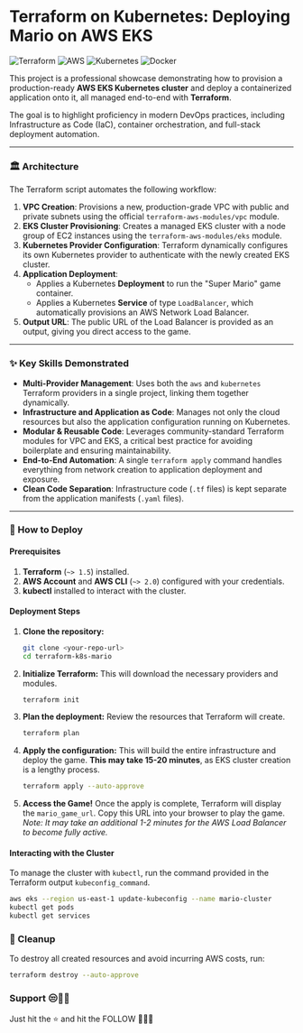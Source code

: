 # Terraform on Kubernetes: Deploying Mario on AWS EKS

![Terraform](https://img.shields.io/badge/Terraform-7B42BC?style=for-the-badge&logo=terraform&logoColor=white)
![AWS](https://img.shields.io/badge/AWS-232F3E?style=for-the-badge&logo=amazon-aws&logoColor=white)
![Kubernetes](https://img.shields.io/badge/Kubernetes-326CE5?style=for-the-badge&logo=kubernetes&logoColor=white)
![Docker](https://img.shields.io/badge/Docker-2496ED?style=for-the-badge&logo=docker&logoColor=white)

This project is a professional showcase demonstrating how to provision a production-ready **AWS EKS Kubernetes cluster** and deploy a containerized application onto it, all managed end-to-end with **Terraform**.

The goal is to highlight proficiency in modern DevOps practices, including Infrastructure as Code (IaC), container orchestration, and full-stack deployment automation.

---

### 🏛️ Architecture



The Terraform script automates the following workflow:
1.  **VPC Creation**: Provisions a new, production-grade VPC with public and private subnets using the official `terraform-aws-modules/vpc` module.
2.  **EKS Cluster Provisioning**: Creates a managed EKS cluster with a node group of EC2 instances using the `terraform-aws-modules/eks` module.
3.  **Kubernetes Provider Configuration**: Terraform dynamically configures its own Kubernetes provider to authenticate with the newly created EKS cluster.
4.  **Application Deployment**:
    * Applies a Kubernetes **Deployment** to run the "Super Mario" game container.
    * Applies a Kubernetes **Service** of type `LoadBalancer`, which automatically provisions an AWS Network Load Balancer.
5.  **Output URL**: The public URL of the Load Balancer is provided as an output, giving you direct access to the game.

---

### ✨ Key Skills Demonstrated

* **Multi-Provider Management**: Uses both the `aws` and `kubernetes` Terraform providers in a single project, linking them together dynamically.
* **Infrastructure and Application as Code**: Manages not only the cloud resources but also the application configuration running on Kubernetes.
* **Modular & Reusable Code**: Leverages community-standard Terraform modules for VPC and EKS, a critical best practice for avoiding boilerplate and ensuring maintainability.
* **End-to-End Automation**: A single `terraform apply` command handles everything from network creation to application deployment and exposure.
* **Clean Code Separation**: Infrastructure code (`.tf` files) is kept separate from the application manifests (`.yaml` files).

---

### 🚀 How to Deploy

#### Prerequisites

1.  **Terraform** (`~> 1.5`) installed.
2.  **AWS Account** and **AWS CLI** (`~> 2.0`) configured with your credentials.
3.  **kubectl** installed to interact with the cluster.

#### Deployment Steps

1.  **Clone the repository:**
    ```sh
    git clone <your-repo-url>
    cd terraform-k8s-mario
    ```

2.  **Initialize Terraform:**
    This will download the necessary providers and modules.
    ```sh
    terraform init
    ```

3.  **Plan the deployment:**
    Review the resources that Terraform will create.
    ```sh
    terraform plan
    ```

4.  **Apply the configuration:**
    This will build the entire infrastructure and deploy the game. **This may take 15-20 minutes**, as EKS cluster creation is a lengthy process.
    ```sh
    terraform apply --auto-approve
    ```

5.  **Access the Game!**
    Once the apply is complete, Terraform will display the `mario_game_url`. Copy this URL into your browser to play the game.
    *Note: It may take an additional 1-2 minutes for the AWS Load Balancer to become fully active.*

#### Interacting with the Cluster

To manage the cluster with `kubectl`, run the command provided in the Terraform output `kubeconfig_command`.
```sh
aws eks --region us-east-1 update-kubeconfig --name mario-cluster
kubectl get pods
kubectl get services
```

### 🧹 Cleanup

To destroy all created resources and avoid incurring AWS costs, run:
```sh
terraform destroy --auto-approve
```

### Support 😒🫴🏼
Just hit the ⭐️ 
and hit the FOLLOW 🥲🫶🏼
